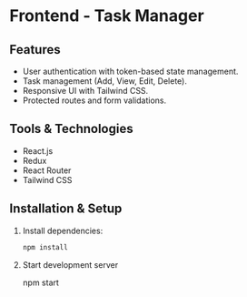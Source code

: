 # Frontend - Task Manager

## Features
- User authentication with token-based state management.
- Task management (Add, View, Edit, Delete).
- Responsive UI with Tailwind CSS.
- Protected routes and form validations.

## Tools & Technologies
- React.js
- Redux 
- React Router
- Tailwind CSS

## Installation & Setup
1. Install dependencies:
   ```bash
   npm install
2. Start development server

    npm start
